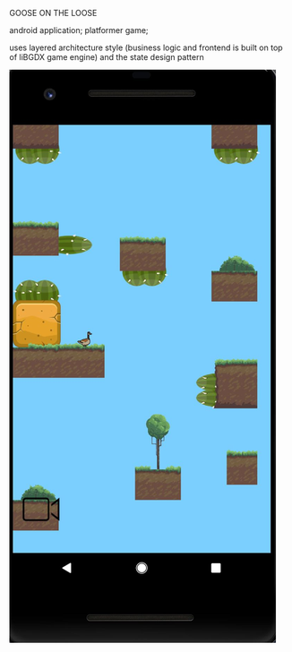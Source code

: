 GOOSE ON THE LOOSE

android application; platformer game;


uses layered architecture style (business logic and frontend is built on top of liBGDX game engine) and the state design pattern


![Goose on the loose](https://github.com/AnandMathew/ece452project/blob/master/gooseontheloose.JPG)
